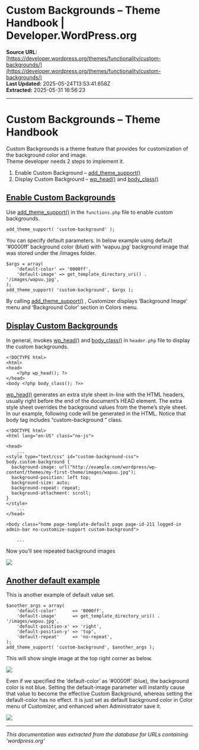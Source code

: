 # Custom Backgrounds – Theme Handbook | Developer.WordPress.org

**Source URL:** [https://developer.wordpress.org/themes/functionality/custom-backgrounds/](https://developer.wordpress.org/themes/functionality/custom-backgrounds/)  
**Last Updated:** 2025-05-24T13:53:41.658Z  
**Extracted:** 2025-05-31 16:56:23

---

# Custom Backgrounds – Theme Handbook

Custom Backgrounds is a theme feature that provides for customization of the background color and image.  
Theme developer needs 2 steps to implement it.

1.  Enable Custom Background – [add\_theme\_support()](https://developer.wordpress.org/reference/functions/add_theme_support/)
2.  Display Custom Background – [wp\_head()](https://developer.wordpress.org/reference/functions/wp_head/) and [body\_class()](https://developer.wordpress.org/reference/functions/body_class/)

## [Enable Custom Backgrounds](#enable-custom-backgrounds)

Use [add\_theme\_support()](https://developer.wordpress.org/reference/functions/add_theme_support/) in the `functions.php` file to enable custom backgrounds.

```
add_theme_support( 'custom-background' );
```

  
You can specify default parameters. In below example using default ‘#0000ff’ background color (blue) with ‘wapuu.jpg’ background image that was stored under the /images folder.

```
$args = array(
    'default-color' => '0000ff',
    'default-image' => get_template_directory_uri() . '/images/wapuu.jpg',
);
add_theme_support( 'custom-background', $args );
```

  
By calling [add\_theme\_support()](https://developer.wordpress.org/reference/functions/add_theme_support/) , Customizer displays ‘Background Image’ menu and ‘Background Color’ section in Colors menu.

## [Display Custom Backgrounds](#display-custom-backgrounds)

In general, invokes [wp\_head()](https://developer.wordpress.org/reference/functions/wp_head/) and [body\_class()](https://developer.wordpress.org/reference/functions/body_class/) in `header.php` file to display the custom backgrounds.

```
<!DOCTYPE html>
<html>
<head>
    <?php wp_head(); ?>
</head>
<body <?php body_class(); ?>>
```

[wp\_head()](https://developer.wordpress.org/reference/functions/wp_head/) generates an extra style sheet in-line with the HTML headers, usually right before the end of the document’s HEAD element. The extra style sheet overrides the background values from the theme’s style sheet.  
In our example, following code will be generated in the HTML. Notice that body tag includes “custom-background ” class.

```
<!DOCTYPE html>
<html lang="en-US" class="no-js">

<head>
	...
<style type="text/css" id="custom-background-css">
body.custom-background {
  background-image: url("http://example.com/wordpress/wp-content/themes/my-first-theme/images/wapuu.jpg");
  background-position: left top;
  background-size: auto;
  background-repeat: repeat;
  background-attachment: scroll;
}
</style>
	...
</head>

<body class="home page-template-default page page-id-211 logged-in admin-bar no-customize-support custom-background">

	...
```

Now you’ll see repeated background images

![](https://i0.wp.com/developer.wordpress.org/files/2017/03/custom_background_1.jpg?resize=733%2C302&ssl=1)

## [Another default example](#another-default-example)

This is another example of default value set.

```
$another_args = array(
    'default-color'      => '0000ff',
    'default-image'      => get_template_directory_uri() . '/images/wapuu.jpg',
    'default-position-x' => 'right',
    'default-position-y' => 'top',
    'default-repeat'     => 'no-repeat',
);
add_theme_support( 'custom-background', $another_args );
```

  
This will show single image at the top right corner as below.

![](https://i0.wp.com/developer.wordpress.org/files/2017/03/custom_background_2.jpg?resize=735%2C310&ssl=1)

Even if we specified the ‘default-color’ as ‘#0000ff’ (blue), the background color is not blue. Setting the default-image parameter will instantly cause that value to become the effective Custom Background, whereas setting the default-color has no effect. It is just set as default background color in Color menu of Customizer, and enhanced when Administrator save it.

![](https://i0.wp.com/developer.wordpress.org/files/2017/03/custom_background_3.jpg?resize=520%2C486&ssl=1)

---

*This documentation was extracted from the database for URLs containing 'wordpress.org'*
